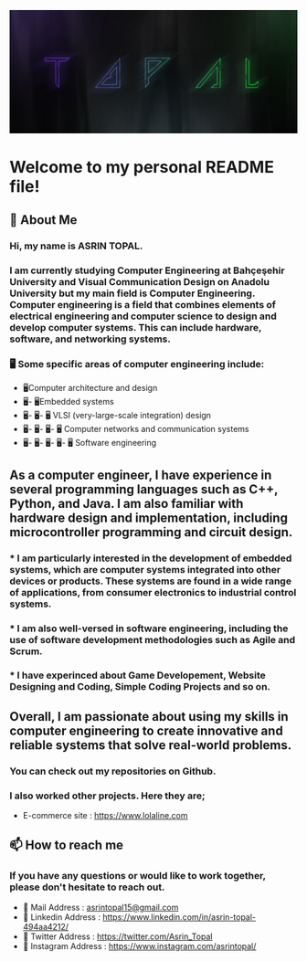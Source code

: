 
![](https://github.com/AsrinTopal/AsrinTopal/blob/main/ATBANNER.jpg)

# Welcome to my personal README file!
## 🚀 About Me
### Hi, my name is ASRIN TOPAL. 
### I am currently studying Computer Engineering at Bahçeşehir University and Visual Communication Design on Anadolu University but my main field is Computer Engineering. Computer engineering is a field that combines elements of electrical engineering and computer science to design and develop computer systems. This can include hardware, software, and networking systems.

### 🖥️ Some specific areas of computer engineering include:

- 🖥️Computer architecture and design
- 🖥️- 🖥️Embedded systems
- 🖥️- 🖥️- 🖥️ VLSI (very-large-scale integration) design
- 🖥️- 🖥️- 🖥️- 🖥️ Computer networks and communication systems
- 🖥️- 🖥️- 🖥️- 🖥️- 🖥️ Software engineering

## As a computer engineer, I have experience in several programming languages such as C++, Python, and Java. I am also familiar with hardware design and implementation, including microcontroller programming and circuit design.

###  * I am particularly interested in the development of embedded systems, which are computer systems integrated into other devices or products. These systems are found in a wide range of applications, from consumer electronics to industrial control systems.
###  * I am also well-versed in software engineering, including the use of software development methodologies such as Agile and Scrum.
###  * I have experinced about Game Developement, Website Designing and Coding, Simple Coding Projects and so on.

## Overall, I am passionate about using my skills in computer engineering to create innovative and reliable systems that solve real-world problems.

### You can check out my repositories on Github.
### I also worked other projects. Here they are;
  * E-commerce site : https://www.lolaline.com

## 📫 How to reach me 
### If you have any questions or would like to work together, please don't hesitate to reach out.

- 🔗 Mail Address : asrintopal15@gmail.com
- 🔗 Linkedin Address : https://www.linkedin.com/in/asrin-topal-494aa4212/
- 🔗 Twitter Address : https://twitter.com/Asrin_Topal
- 🔗 Instagram Address : https://www.instagram.com/asrintopal/


<!---
AsrinTopal/AsrinTopal is a ✨ special ✨ repository because its `README.md` (this file) appears on your GitHub profile.
You can click the Preview link to take a look at your changes.
--->

